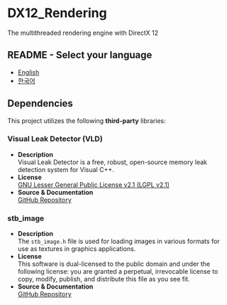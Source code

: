 # DX12_Rendering
The multithreaded rendering engine with DirectX 12

## README - Select your language

* [English](./README/README_EN.md)
* [한국어](./README/README_KR.md)

## Dependencies
This project utilizes the following **third-party** libraries:

### Visual Leak Detector (VLD)
* **Description**<br>Visual Leak Detector is a free, robust, open-source memory leak detection system for Visual C++.
* **License**<br>[GNU Lesser General Public License v2.1 (LGPL v2.1)](https://www.gnu.org/licenses/old-licenses/lgpl-2.1.html)
* **Source & Documentation**<br>[GitHub Repository](https://github.com/oneiric/vld)

### stb_image
* **Description**<br>The `stb_image.h` file is used for loading images in various formats for use as textures in graphics applications.
* **License**<br>This software is dual-licensed to the public domain and under the following license: you are granted a perpetual, irrevocable license to copy, modify, publish, and distribute this file as you see fit.
* **Source & Documentation**<br>[GitHub Repository](https://github.com/nothings/stb)